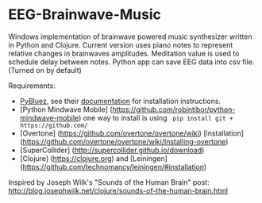 # EEG-Brainwave-Music
Windows implementation of brainwave powered music synthesizer written in Python and Clojure.
Current version uses piano notes to represent relative changes in brainwaves amplitudes. 
Meditation value is used to schedule delay between notes.
Python app can save EEG data into csv file. (Turned on by default)

Requirements:
* [PyBluez](http://code.google.com/p/pybluez/), see their [documentation](http://code.google.com/p/pybluez/wiki/Documentation) for installation instructions.
* [Python Mindwave Mobile] (https://github.com/robintibor/python-mindwave-mobile) one way to install is using ``` pip install git + https://github.com/```
* [Overtone] (https://github.com/overtone/overtone/wiki) [installation] (https://github.com/overtone/overtone/wiki/Installing-overtone)
* [SuperCollider] (http://supercollider.github.io/download)
* [Clojure] (https://clojure.org) and [Leiningen] (https://github.com/technomancy/leiningen/#installation)


Inspired by Joseph Wilk's "Sounds of the Human Brain" post:
http://blog.josephwilk.net/clojure/sounds-of-the-human-brain.html